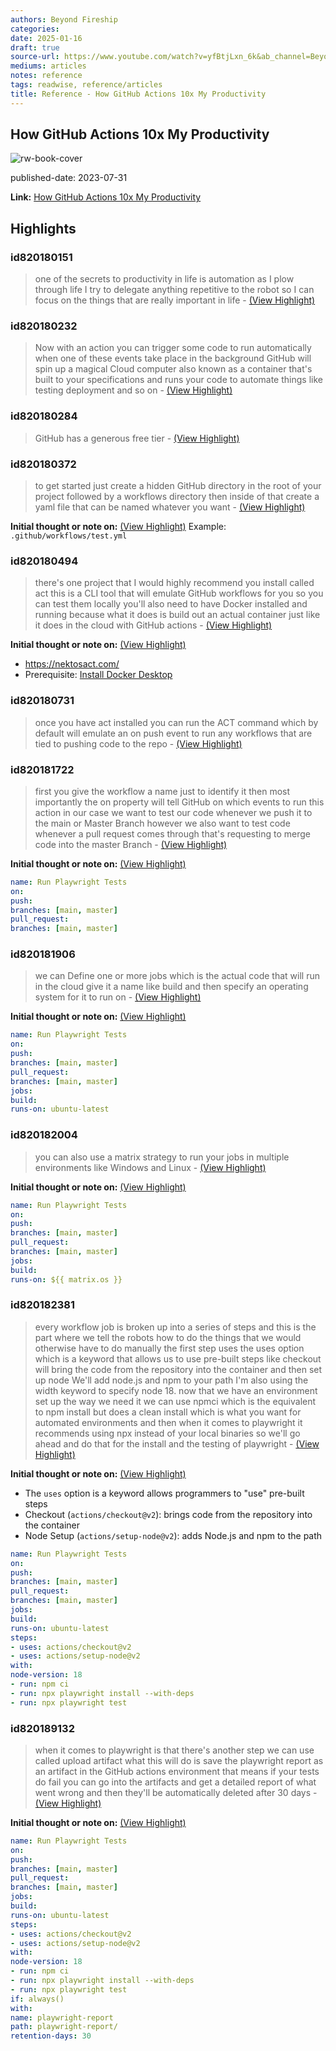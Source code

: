 ```yaml
---
authors: Beyond Fireship
categories:
date: 2025-01-16
draft: true
source-url: https://www.youtube.com/watch?v=yfBtjLxn_6k&ab_channel=BeyondFireship
mediums: articles
notes: reference
tags: readwise, reference/articles
title: Reference - How GitHub Actions 10x My Productivity
---
```

## How GitHub Actions 10x My Productivity

![rw-book-cover](https://i.ytimg.com/vi/yfBtjLxn_6k/maxresdefault.jpg)

published-date: 2023-07-31

**Link:** [How GitHub Actions 10x My Productivity](https://www.youtube.com/watch?v=yfBtjLxn_6k&ab_channel=BeyondFireship)

## Highlights
### id820180151

> one of the secrets to productivity in life is automation as I plow through life I try to delegate anything repetitive to the robot so I can focus on the things that are really important in life
> \- [(View Highlight)](https://read.readwise.io/read/01je7gvmg7xb8w08vragyy9jbt)

### id820180232

> Now with an action you can trigger some code to run automatically when one of these events take place in the background GitHub will spin up a magical Cloud computer also known as a container that's built to your specifications and runs your code to automate things like testing
>   deployment and so on
> \- [(View Highlight)](https://read.readwise.io/read/01je7gz01c0jgqk7g03s4yf6dx)

### id820180284

> GitHub has a generous free tier
> \- [(View Highlight)](https://read.readwise.io/read/01je7h0xbsd166mtwvbj99d1eb)

### id820180372

> to get started just create a hidden GitHub directory in the root of your project followed by a workflows directory then inside of that create a yaml file that can be named whatever you want
> \- [(View Highlight)](https://read.readwise.io/read/01je7h2dtyfksw1afgja8m3jdb)

**Initial thought or note on:** [(View Highlight)](https://read.readwise.io/read/01je7h2dtyfksw1afgja8m3jdb)
Example: `.github/workflows/test.yml`

### id820180494

> there's one project that I would highly recommend you install called act this is a CLI tool that will emulate GitHub workflows for you so you can test them locally you'll also need to have Docker installed and running because what it does is build out an actual container just like it does in
>   the cloud with GitHub actions
> \- [(View Highlight)](https://read.readwise.io/read/01je7h6ejejxw781cyx3wettz6)

**Initial thought or note on:** [(View Highlight)](https://read.readwise.io/read/01je7h6ejejxw781cyx3wettz6)
- <https://nektosact.com/>
- Prerequisite: [Install Docker Desktop](https://www.docker.com/products/docker-desktop/)

### id820180731

> once you have act installed you can run the ACT command which by default will emulate an on push event to run any workflows that are tied to pushing code to the repo
> \- [(View Highlight)](https://read.readwise.io/read/01je7hdnvwp4c83wncnhswh050)

### id820181722

> first you give the workflow a name just to identify it then most importantly the
>   on property will tell GitHub on which events to run this action in our case we want to test our code whenever we push it to the main or Master Branch however we also want to test code whenever a pull request comes through that's requesting to merge code into the master Branch
> \- [(View Highlight)](https://read.readwise.io/read/01je7hj41e5w442qbh6777d40v)

**Initial thought or note on:** [(View Highlight)](https://read.readwise.io/read/01je7hj41e5w442qbh6777d40v)
```yml
name: Run Playwright Tests
on:
push:
branches: [main, master]
pull_request:
branches: [main, master]
```

### id820181906

> we can Define one or more jobs which is the actual code that will run in the cloud give it a name like build and then specify an operating system for it to run on
> \- [(View Highlight)](https://read.readwise.io/read/01je7hqnvfq2dfqh6d1pyhd44g)

**Initial thought or note on:** [(View Highlight)](https://read.readwise.io/read/01je7hqnvfq2dfqh6d1pyhd44g)
```yml
name: Run Playwright Tests
on:
push:
branches: [main, master]
pull_request:
branches: [main, master]
jobs:
build:
runs-on: ubuntu-latest
```

### id820182004

> you can also use a matrix strategy to run your jobs in multiple environments like Windows
>   and Linux
> \- [(View Highlight)](https://read.readwise.io/read/01je7hsv65tm6bdpmqwtagcr5k)

**Initial thought or note on:** [(View Highlight)](https://read.readwise.io/read/01je7hsv65tm6bdpmqwtagcr5k)
```yml
name: Run Playwright Tests
on:
push:
branches: [main, master]
pull_request:
branches: [main, master]
jobs:
build:
runs-on: ${{ matrix.os }}
```

### id820182381

> every workflow job is broken up into a series of steps and this is the part where we tell the robots how to do the things that we would otherwise have to do manually the first step uses the uses option which is a keyword that allows us to use pre-built steps like checkout will bring the code from the repository into the container and then set up node We'll add node.js and npm to your path I'm also using the width keyword to specify node 18. now that we have an environment set up the way we need it we can use npmci which is the equivalent to
>   npm install but does a clean install which is what you want for automated environments and then when it comes to playwright it recommends using npx instead of your local binaries so we'll go ahead and do that for the install and the testing of playwright
> \- [(View Highlight)](https://read.readwise.io/read/01je7hvppp34esapkdj3tge5qw)

**Initial thought or note on:** [(View Highlight)](https://read.readwise.io/read/01je7hvppp34esapkdj3tge5qw)
- The `uses` option is a keyword allows programmers to "use" pre-built steps
- Checkout (`actions/checkout@v2`): brings code from the repository into the container
- Node Setup (`actions/setup-node@v2`): adds Node.js and npm to the path
```yml
name: Run Playwright Tests
on:
push:
branches: [main, master]
pull_request:
branches: [main, master]
jobs:
build:
runs-on: ubuntu-latest
steps:
- uses: actions/checkout@v2
- uses: actions/setup-node@v2
with:
node-version: 18
- run: npm ci
- run: npx playwright install --with-deps
- run: npx playwright test
```

### id820189132

> when it comes to playwright is that there's another step we can use called upload artifact what this will do is save the playwright report as an artifact in the GitHub actions environment that means if
>   your tests do fail you can go into the artifacts and get a detailed report of what went wrong and then they'll be automatically deleted after 30 days
> \- [(View Highlight)](https://read.readwise.io/read/01je7m3aa8vb0mtrjwn9rfczxr)

**Initial thought or note on:** [(View Highlight)](https://read.readwise.io/read/01je7m3aa8vb0mtrjwn9rfczxr)
```yml
name: Run Playwright Tests
on:
push:
branches: [main, master]
pull_request:
branches: [main, master]
jobs:
build:
runs-on: ubuntu-latest
steps:
- uses: actions/checkout@v2
- uses: actions/setup-node@v2
with:
node-version: 18
- run: npm ci
- run: npx playwright install --with-deps
- run: npx playwright test
if: always()
with:
name: playwright-report
path: playwright-report/
retention-days: 30
```



